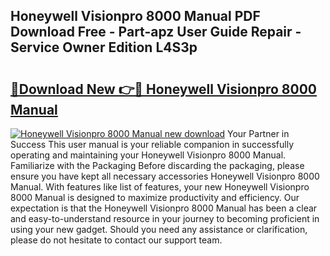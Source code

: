 ## Honeywell Visionpro 8000 Manual PDF Download Free - Part-apz User Guide Repair - Service Owner Edition L4S3p

# <h2><a href="http://bc44383.oget.top/?id=Honeywell+Visionpro+8000+Manual">🔗Download New 👉🔴 Honeywell Visionpro 8000 Manual</a></h2>

[![Honeywell Visionpro 8000 Manual new download](https://i.imgur.com/5g1atiW.png)](http://bc44383.oget.top/?id=Honeywell+Visionpro+8000+Manual)
Your Partner in Success This user manual is your reliable companion in successfully operating and maintaining your Honeywell Visionpro 8000 Manual. Familiarize with the Packaging Before discarding the packaging, please ensure you have kept all necessary accessories Honeywell Visionpro 8000 Manual. With features like list of features, your new Honeywell Visionpro 8000 Manual is designed to maximize productivity and efficiency. Our expectation is that the Honeywell Visionpro 8000 Manual has been a clear and easy-to-understand resource in your journey to becoming proficient in using your new gadget. Should you need any assistance or clarification, please do not hesitate to contact our support team.
